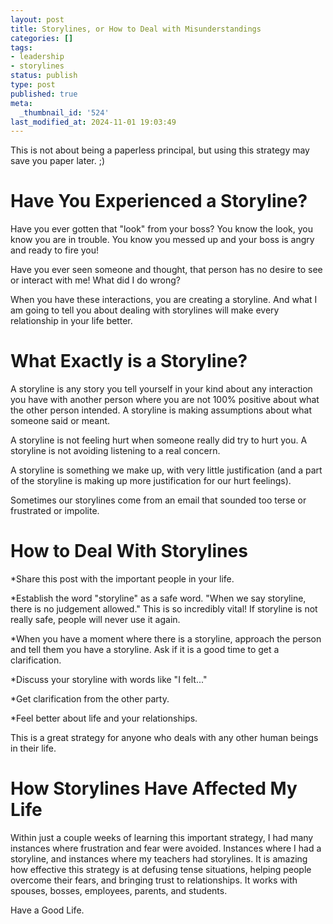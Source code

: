 ```yaml
---
layout: post
title: Storylines, or How to Deal with Misunderstandings
categories: []
tags:
- leadership
- storylines
status: publish
type: post
published: true
meta:
  _thumbnail_id: '524'
last_modified_at: 2024-11-01 19:03:49
---
```


This is not about being a paperless principal, but using this strategy may save you paper later. ;)























# Have You Experienced a Storyline?



Have you ever gotten that "look" from your boss? You know the look, you know you are in trouble. You know you messed up and your boss is angry and ready to fire you!


Have you ever seen someone and thought, that person has no desire to see or interact with me! What did I do wrong?


When you have these interactions, you are creating a storyline. And what I am going to tell you about dealing with storylines will make every relationship in your life better.


# What Exactly is a Storyline?



A storyline is any story you tell yourself in your kind about any interaction you have with another person where you are not 100% positive about what the other person intended. A storyline is making assumptions about what someone said or meant.


A storyline is not feeling hurt when someone really did try to hurt you. A storyline is not avoiding listening to a real concern.


A storyline is something we make up, with very little justification (and a part of the storyline is making up more justification for our hurt feelings).


Sometimes our storylines come from an email that sounded too terse or frustrated or impolite.


# How to Deal With Storylines



*Share this post with the important people in your life.


*Establish the word "storyline" as a safe word. "When we say storyline, there is no judgement allowed." This is so incredibly vital! If storyline is not really safe, people will never use it again.


*When you have a moment where there is a storyline, approach the person and tell them you have a storyline. Ask if it is a good time to get a clarification.


*Discuss your storyline with words like "I felt..."


*Get clarification from the other party.


*Feel better about life and your relationships.


This is a great strategy for anyone who deals with any other human beings in their life.


# How Storylines Have Affected My Life



Within just a couple weeks of learning this important strategy, I had many instances where frustration and fear were avoided. Instances where I had a storyline, and instances where my teachers had storylines. It is amazing how effective this strategy is at defusing tense situations, helping people overcome their fears, and bringing trust to relationships. It works with spouses, bosses, employees, parents, and students.


Have a Good Life.
